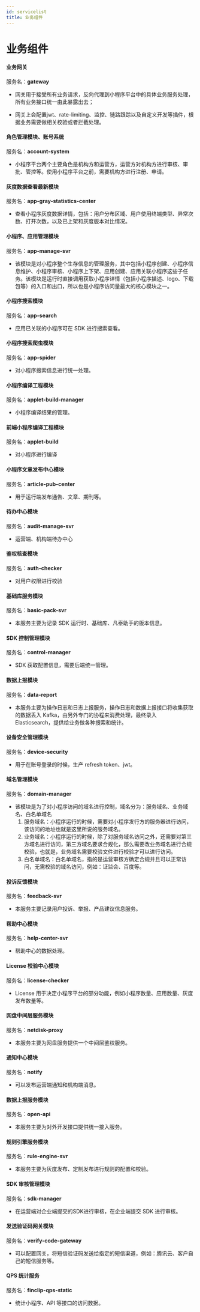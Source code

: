 ```yaml
---
id: servicelist
title: 业务组件
---
```


# 业务组件

#### 业务网关

服务名：**gateway**

* 网关用于接受所有业务请求，反向代理到小程序平台中的具体业务服务处理，所有业务接口统一由此暴露出去；

* 网关上会配置jwt、rate-limiting、监控、链路跟踪以及自定义开发等插件，根据业务需要做相关校验或者拦截处理。

<p></p>

#### 角色管理模块、账号系统

服务名：**account-system**

* 小程序平台两个主要角色是机构方和运营方，运营方对机构方进行审核、审批、管控等。使用小程序平台之前，需要机构方进行注册、申请。

<p></p>

#### 灰度数据查看最新模块

服务名：**app-gray-statistics-center**

* 查看小程序灰度数据详情，包括：用户分布区域、用户使用终端类型、异常次数、打开次数，以及已上架和灰度版本对比情况。

<p></p>

#### 小程序、应用管理模块

服务名：**app-manage-svr**

* 该模块是对小程序整个生存信息的管理服务，其中包括小程序创建、小程序信息维护、小程序审核、小程序上下架、应用创建、应用关联小程序这些子任务。该模块是运行时直接调用获取小程序详情（包括小程序描述、logo、下载包等）的入口和出口，所以也是小程序访问量最大的核心模块之一。

<p></p>

#### 小程序搜索模块

服务名：**app-search**

* 应用已关联的小程序可在 SDK 进行搜索查看。

<p></p>

#### 小程序搜索爬虫模块

服务名：**app-spider**

* 对小程序搜索信息进行统一处理。

<p></p>

#### 小程序编译工程模块

服务名：**applet-build-manager**

* 小程序编译结果的管理。

<p></p>

#### 前端小程序编译工程模块

服务名：**applet-build**

* 对小程序进行编译

<p></p>

#### 小程序文章发布中心模块

服务名：**article-pub-center**

* 用于运行端发布通告、文章、期刊等。

<p></p>

#### 待办中心模块

服务名：**audit-manage-svr**

* 运营端、机构端待办中心

<p></p>

#### 鉴权核查模块

服务名：**auth-checker**

* 对用户权限进行校验

<p></p>

#### 基础库服务模块

服务名：**basic-pack-svr**

* 本服务主要为记录 SDK 运行时、基础库、凡泰助手的版本信息。

<p></p>

#### SDK 控制管理模块

服务名：**control-manager**

* SDK 获取配置信息，需要后端统一管理。

<p></p>

<p></p>

#### 数据上报模块

服务名：**data-report**

* 本服务主要为操作日志和日志上报服务，操作日志和数据上报接口将收集获取的数据丢入 Kafka，由另外专门的协程来消费处理，最终录入 Elasticsearch，提供给业务做各种搜索和统计。

<p></p>

<p></p>

#### 设备安全管理模块

服务名：**device-security**

* 用于在账号登录的时候，生产 refresh token、jwt。

<p></p>

#### 域名管理模块

服务名：**domain-manager**

* 该模块是为了对小程序访问的域名进行控制，域名分为：服务域名、业务域名、白名单域名
  1. 服务域名：小程序运行的时候，需要对小程序发行方的服务器进行访问，该访问的地址也就是这里所说的服务域名。
  2. 业务域名：小程序运行的时候，除了对服务域名访问之外，还需要对第三方域名进行访问，第三方域名要求合规化，那么需要改业务域名进行合规校验，也就是，业务域名需要校验文件进行校验才可以进行访问。
  3. 白名单域名：白名单域名，指的是运营审核方确定合规并且可以正常访问，无需校验的域名访问，例如：证监会、百度等。

<p></p>

#### 投诉反馈模块

服务名：**feedback-svr**

* 本服务主要记录用户投诉、举报、产品建议信息服务。

<p></p>

#### 帮助中心模块

服务名：**help-center-svr**

* 帮助中心的数据处理。

<p></p>

#### License 校验中心模块

服务名：**license-checker**

* License 用于决定小程序平台的部分功能，例如小程序数量、应用数量、灰度发布数量等。

<p></p>

#### 网盘中间层服务模块

服务名：**netdisk-proxy**

* 本服务主要为网盘服务提供一个中间层鉴权服务。

<p></p>

#### 通知中心模块

服务名：**notify**

* 可以发布运营端通知和机构端消息。

<p></p>

#### 数据上报服务模块

服务名：**open-api**

* 本服务主要为对外开发接口提供统一接入服务。

<p></p>

#### 规则引擎服务模块

服务名：**rule-engine-svr**

* 本服务主要为灰度发布、定制发布进行规则的配置和校验。

<p></p>

#### SDK 审核管理模块

服务名：**sdk-manager**

* 在运营端对企业端提交的SDK进行审核，在企业端提交 SDK 进行审核。

<p></p>

#### 发送验证码网关模块

服务名：**verify-code-gateway**

* 可以配置网关，将短信验证码发送给指定的短信渠道，例如：腾讯云、客户自己的短信服务等。

<p></p>

#### QPS 统计服务

服务名：**finclip-qps-static**

* 统计小程序、API 等接口的访问数据。

<p></p>
